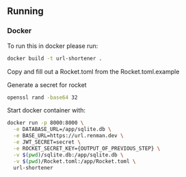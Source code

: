 ## Running

### Docker
To run this in docker please run:

```Bash
docker build -t url-shortener .
```
Copy and fill out a Rocket.toml from the Rocket.toml.example

Generate a secret for rocket
```Bash
openssl rand -base64 32
```
Start docker container with:
```bash
docker run -p 8000:8000 \
  -e DATABASE_URL=/app/sqlite.db \
  -e BASE_URL=https://url.renman.dev \
  -e JWT_SECRET=secret \
  -e ROCKET_SECRET_KEY={OUTPUT_OF_PREVIOUS_STEP} \
  -v $(pwd)/sqlite.db:/app/sqlite.db \
  -v $(pwd)/Rocket.toml:/app/Rocket.toml \
  url-shortener
```
